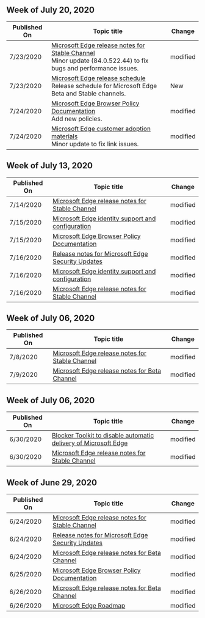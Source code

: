 <!-- This file is generated automatically each week. Changes made to this file will be overwritten.-->




## Week of July 20, 2020


| Published On |Topic title | Change |
|------|------------|--------|
| 7/23/2020 | [Microsoft Edge release notes for Stable Channel](/DeployEdge/microsoft-edge-relnote-stable-channel)<br>Minor update (84.0.522.44) to fix bugs and performance issues. | modified |
| 7/23/2020 | [Microsoft Edge release schedule](/DeployEdge/microsoft-edge-release/schedule)<br>Release schedule for Microsoft Edge Beta and Stable channels. | New
| 7/24/2020 | [Microsoft Edge Browser Policy Documentation](/DeployEdge/microsoft-edge-policies)<br>Add new policies. | modified |
| 7/24/2020 | [Microsoft Edge customer adoption materials](/DeployEdge/microsoft-edge-customer-adoption-kit)<br>Minor update to fix link issues. | modified |


## Week of July 13, 2020


| Published On |Topic title | Change |
|------|------------|--------|
| 7/14/2020 | [Microsoft Edge release notes for Stable Channel](/DeployEdge/microsoft-edge-relnote-stable-channel) | modified |
| 7/15/2020 | [Microsoft Edge identity support and configuration](/DeployEdge/microsoft-edge-security-identity) | modified |
| 7/15/2020 | [Microsoft Edge Browser Policy Documentation](/DeployEdge/microsoft-edge-policies) | modified |
| 7/16/2020 | [Release notes for Microsoft Edge Security Updates](/DeployEdge/microsoft-edge-relnotes-security) | modified |
| 7/16/2020 | [Microsoft Edge identity support and configuration](/DeployEdge/microsoft-edge-security-identity) | modified |
| 7/16/2020 | [Microsoft Edge release notes for Stable Channel](/DeployEdge/microsoft-edge-relnote-stable-channel) | modified |


## Week of July 06, 2020


| Published On |Topic title | Change |
|------|------------|--------|
| 7/8/2020 | [Microsoft Edge release notes for Stable Channel](/DeployEdge/microsoft-edge-relnote-stable-channel) | modified |
| 7/9/2020 | [Microsoft Edge release notes for Beta Channel](/DeployEdge/microsoft-edge-relnote-beta-channel) | modified |


## Week of July 06, 2020


| Published On |Topic title | Change |
|------|------------|--------|
| 6/30/2020 | [Blocker Toolkit to disable automatic delivery of Microsoft Edge](/DeployEdge/microsoft-edge-blocker-toolkit) | modified |
| 6/30/2020 | [Microsoft Edge release notes for Stable Channel](/DeployEdge/microsoft-edge-relnote-stable-channel) | modified |


## Week of June 29, 2020


| Published On |Topic title | Change |
|------|------------|--------|
| 6/24/2020 | [Microsoft Edge release notes for Stable Channel](/DeployEdge/microsoft-edge-relnote-stable-channel) | modified |
| 6/24/2020 | [Release notes for Microsoft Edge Security Updates](/DeployEdge/microsoft-edge-relnotes-security) | modified |
| 6/24/2020 | [Microsoft Edge release notes for Beta Channel](/DeployEdge/microsoft-edge-relnote-beta-channel) | modified |
| 6/25/2020 | [Microsoft Edge Browser Policy Documentation](/DeployEdge/microsoft-edge-policies) | modified |
| 6/26/2020 | [Microsoft Edge release notes for Beta Channel](/DeployEdge/microsoft-edge-relnote-beta-channel) | modified |
| 6/26/2020 | [Microsoft Edge Roadmap](/DeployEdge/microsoft-edge-roadmap) | modified |